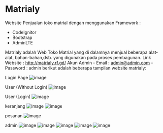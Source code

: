 # Matrialy
Website Penjualan toko matrial dengan menggunakan Framework : 
- CodeIgnitor
- Bootstrap
- AdminLTE

Matrialy adalah Web Toko Matrial yang di dalamnya menjual beberapa alat-alat, bahan-bahan,dsb. yang digunakan pada proses pembagunan.
Link Website : http://matrialy.rf.gd/
Akun Admin  - Email     : admin@admin.com
            - Password  : admin
berikut adalah beberapa tampilan website matrialy:

Login Page
![image](https://github.com/MuhammadRizki003/Matrialy/assets/105654161/bdbf0983-a45d-48f7-859a-9e8fd6b7f1bb)


User (Without Login)
![image](https://github.com/MuhammadRizki003/Matrialy/assets/105654161/e667c5c8-3188-4390-ab7b-166c86dc33a1)

User (Login)
![image](https://github.com/MuhammadRizki003/Matrialy/assets/105654161/0bc24bff-6952-4953-b69a-ef53cddba7a6)

keranjang
![image](https://github.com/MuhammadRizki003/Matrialy/assets/105654161/6155c002-4108-483b-a8f6-5fd4adf2d066)
![image](https://github.com/MuhammadRizki003/Matrialy/assets/105654161/967eb4e1-4cc3-45df-8fb4-74036f849235)

pesanan 
![image](https://github.com/MuhammadRizki003/Matrialy/assets/105654161/e4db5790-5c4c-4674-8e84-97a7baa474a9)

admin
![image](https://github.com/MuhammadRizki003/Matrialy/assets/105654161/0ad0e97e-65ae-47b9-895a-0288d043d97d)
![image](https://github.com/MuhammadRizki003/Matrialy/assets/105654161/95eceae5-2d3c-4ae3-814a-724876e14824)
![image](https://github.com/MuhammadRizki003/Matrialy/assets/105654161/472c2072-0d14-45c4-aaac-8f59008f2f24)
![image](https://github.com/MuhammadRizki003/Matrialy/assets/105654161/57fe4c1b-a727-4014-bd92-7b111085b017)
![image](https://github.com/MuhammadRizki003/Matrialy/assets/105654161/f2b50893-0da8-4897-81b0-b2fc16d50ed7)


